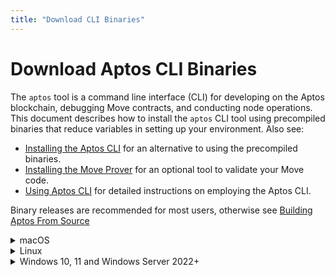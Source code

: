 ```yaml
---
title: "Download CLI Binaries"
---
```


# Download Aptos CLI Binaries

The `aptos` tool is a command line interface (CLI) for developing on the Aptos blockchain, debugging Move contracts, and conducting node operations. This document describes how to install the `aptos` CLI tool using precompiled binaries that reduce variables in setting up your environment. Also see:

- [Installing the Aptos CLI](./index.md) for an alternative to using the precompiled binaries.
- [Installing the Move Prover](./install-move-prover.md) for an optional tool to validate your Move code.
- [Using Aptos CLI](../use-cli/use-aptos-cli.md) for detailed instructions on employing the Aptos CLI.

Binary releases are recommended for most users, otherwise see [Building Aptos From Source](../../../guides/building-from-source.md)

<details>
<summary>macOS</summary>

## macOS

:::tip
These instructions have been tested on macOS Monterey (12.6)
:::

1. Go to the [Aptos CLI Release](https://github.com/aptos-labs/aptos-core/releases?q=cli&expanded=true) list.
1. Click the **Assets** expandable menu for the latest release.
1. You will see the zip files with the filename of the format: `aptos-cli-<version>-<platform>`. These are the platform-specific pre-compiled binaries of the CLI. Download the zip file for your platform, dismissing any warnings.
1. Unzip the downloaded file. This will extract the `aptos` CLI binary file into your default downloads folder. For example, on macOS it is the `~/Downloads` folder.
1. Move this extracted `aptos` binary file into your preferred local folder. For example, place it in the `~/bin/aptos` folder on macOS to make it accessible from the command line.

   :::tip Upgrading? Remember to look in the default download folder
   When you update the CLI binary with the latest version, note that the newer version binary will be downloaded to your default Downloads folder. Remember to move this newer version binary from the Downloads folder to the `~/bin/aptos` folder to update and overwrite the older version.
   :::

1. Make the `~/bin/aptos` directory executable by running this command: `chmod +x ~/bin/aptos`
1. Follow the simple steps recommended by the Apple support in [Open a Mac app from an unidentified developer](https://support.apple.com/guide/mac-help/open-a-mac-app-from-an-unidentified-developer-mh40616/mac) to remove the "unknown developer" blocker.
1. Type `~/bin/aptos help` to read help instructions.
1. Add `~/bin` to your path in your `.bashrc` or `.zshrc` file for future use.
1. Run `aptos help` to see the list of commands and verify that the CLI is working.

Note: You will need to manually install `openssl3` if you encounter an error message like the following:
```
dyld[81095]: Library not loaded: /usr/local/opt/openssl@3/lib/libssl.3.dylib
  Referenced from: <56FDDCBF-43F4-381E-9ECA-ACEBC556EAB7> /Users/jinhou/.local/bin/aptos
  Reason: tried: '/usr/local/opt/openssl@3/lib/libssl.3.dylib' (no such file), '/System/Volumes/Preboot/Cryptexes/OS/usr/local/opt/openssl@3/lib/libssl.3.dylib' (no such file), '/usr/local/opt/openssl@3/lib/libssl.3.dylib' (no such file), '/usr/local/lib/libssl.3.dylib' (no such file), '/usr/lib/libssl.3.dylib' (no such file, not in dyld cache)
[1]    81095 abort      aptos
```

Take the following steps to install `openssl3`:
1. Download the latest version from [OpenSSL](https://www.openssl.org/source).
2. Unzip the downloaded file.
3. `cd` into the unzipped folder, for example: `cd openssl-3.1.2`
4. Run `./config --prefix /usr/local darwin64-x86_64-cc` to configure openssl3.
5. Run `make` to build openssl3.
6. Run `sudo make install` to install openssl3. Notice that `sudo` is required to install openssl3 to the `/usr/local` folder.
7. Run `openssl version` to verify the installation. You should see something similar to the following output:
```
OpenSSL 3.1.2 1 Aug 2023
```

</details>

<details>
<summary>Linux</summary>

## Linux

:::tip
These instructions have been tested on Ubuntu 20.04.
:::

1. Go to the [Aptos CLI release page](https://github.com/aptos-labs/aptos-core/releases?q=cli&expanded=true).
1. Click the **Assets** expandable menu for the latest release.
1. You will see the zip files with the filename of the format: `aptos-cli-<version>-<platform>`. These are the platform-specific pre-compiled binaries of the CLI. Download the zip file for your platform, dismissing any warnings.
1. Unzip the downloaded file. This will extract the `aptos` CLI binary file into your default downloads folder.
1. Move this extracted `aptos` binary file into your preferred local folder.

   :::tip
   Upgrading? Remember to look in the default download folder
   When you update the CLI binary with the latest version, note that the newer version binary will be downloaded to your default Downloads folder. Remember to move this newer version binary from the Downloads folder to `~/bin/aptos` folder (overwriting the older version).
   :::

1. Make this `~/bin/aptos` an executable by running this command:
   - `chmod +x ~/bin/aptos`.
1. Type `~/bin/aptos help` to read help instructions.
1. Add `~/bin` to your path in your `.bashrc` or `.zshrc` file for future use.

</details>

<details>
<summary>Windows 10, 11 and Windows Server 2022+</summary>

## Windows 10, 11 and Windows Server 2022+

:::tip
These instructions have been tested on Windows 11 and Windows Server 2022. Windows support is new and some features may be not complete. Open [GitHub issues](https://github.com/aptos-labs/aptos-core/issues) for bugs.
:::

1. Go to the [Aptos CLI release page](https://github.com/aptos-labs/aptos-core/releases?q=cli&expanded=true).
1. Click the **Assets** expandable menu for the latest release.
1. You will see the zip files with the filename of the format: `aptos-cli-<version>-<platform>`. These are the platform-specific pre-compiled binaries of the CLI. Download the zip file for your platform, dismissing any warnings.
1. Unzip the downloaded file. This will extract the `aptos` CLI binary file into your default downloads folder. For example, on Windows it is the `\Users\user\Downloads` folder.
1. Move this extracted `aptos` binary file into your preferred local folder.
   :::tip Upgrading? Remember to look in the default download folder
   When you update the CLI binary with the latest version, note that the newer version binary will be downloaded to your default Downloads folder. Remember to move this newer version binary from the Downloads folder to your preferred location.
   :::
1. Open a powershell terminal via the windows start menu
1. In the powershell terminal, you can get help instructions by running the command with help. For example ` .\Downloads\aptos-cli-0.3.5-Windows-x86_64\aptos.exe help` to read help instructions.

</details>
